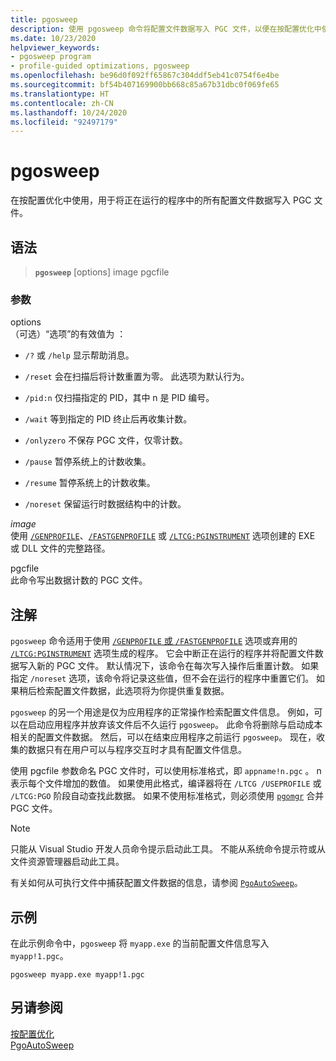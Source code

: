 ```yaml
---
title: pgosweep
description: 使用 pgosweep 命令将配置文件数据写入 PGC 文件，以便在按配置优化中使用。
ms.date: 10/23/2020
helpviewer_keywords:
- pgosweep program
- profile-guided optimizations, pgosweep
ms.openlocfilehash: be96d0f092ff65867c304ddf5eb41c0754f6e4be
ms.sourcegitcommit: bf54b407169900bb668c85a67b31dbc0f069fe65
ms.translationtype: HT
ms.contentlocale: zh-CN
ms.lasthandoff: 10/24/2020
ms.locfileid: "92497179"
---
```

# <a name="pgosweep"></a>pgosweep

在按配置优化中使用，用于将正在运行的程序中的所有配置文件数据写入 PGC 文件。

## <a name="syntax"></a>语法

> **`pgosweep`**  [options] image pgcfile

### <a name="parameters"></a>参数

options\
（可选）“选项”的有效值为  ：

- `/?` 或 `/help` 显示帮助消息。

- `/reset` 会在扫描后将计数重置为零。 此选项为默认行为。

- `/pid:n` 仅扫描指定的 PID，其中 n 是 PID 编号。

- `/wait` 等到指定的 PID 终止后再收集计数。

- `/onlyzero` 不保存 PGC 文件，仅零计数。

- `/pause` 暂停系统上的计数收集。

- `/resume` 暂停系统上的计数收集。

- `/noreset` 保留运行时数据结构中的计数。

*image*\
使用 [`/GENPROFILE`](reference/genprofile-fastgenprofile-generate-profiling-instrumented-build.md)、[`/FASTGENPROFILE`](reference/genprofile-fastgenprofile-generate-profiling-instrumented-build.md) 或 [`/LTCG:PGINSTRUMENT`](reference/ltcg-link-time-code-generation.md) 选项创建的 EXE 或 DLL 文件的完整路径。

pgcfile\
此命令写出数据计数的 PGC 文件。

## <a name="remarks"></a>注解

`pgosweep` 命令适用于使用 [`/GENPROFILE` 或 `/FASTGENPROFILE`](reference/genprofile-fastgenprofile-generate-profiling-instrumented-build.md) 选项或弃用的 [`/LTCG:PGINSTRUMENT`](reference/ltcg-link-time-code-generation.md) 选项生成的程序。 它会中断正在运行的程序并将配置文件数据写入新的 PGC 文件。 默认情况下，该命令在每次写入操作后重置计数。 如果指定 `/noreset` 选项，该命令将记录这些值，但不会在运行的程序中重置它们。 如果稍后检索配置文件数据，此选项将为你提供重复数据。

`pgosweep` 的另一个用途是仅为应用程序的正常操作检索配置文件信息。 例如，可以在启动应用程序并放弃该文件后不久运行 `pgosweep`。 此命令将删除与启动成本相关的配置文件数据。 然后，可以在结束应用程序之前运行 `pgosweep`。 现在，收集的数据只有在用户可以与程序交互时才具有配置文件信息。

使用 pgcfile 参数命名 PGC 文件时，可以使用标准格式，即 `appname!n.pgc` 。 n 表示每个文件增加的数值。 如果使用此格式，编译器将在 `/LTCG /USEPROFILE` 或 `/LTCG:PGO` 阶段自动查找此数据。 如果不使用标准格式，则必须使用 [`pgomgr`](pgomgr.md) 合并 PGC 文件。

> [!NOTE]
> 只能从 Visual Studio 开发人员命令提示启动此工具。 不能从系统命令提示符或从文件资源管理器启动此工具。

有关如何从可执行文件中捕获配置文件数据的信息，请参阅 [`PgoAutoSweep`](pgoautosweep.md)。

## <a name="example"></a>示例

在此示例命令中，`pgosweep` 将 `myapp.exe` 的当前配置文件信息写入 `myapp!1.pgc`。

`pgosweep myapp.exe myapp!1.pgc`

## <a name="see-also"></a>另请参阅

[按配置优化](profile-guided-optimizations.md)\
[PgoAutoSweep](pgoautosweep.md)

